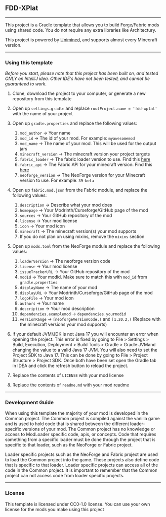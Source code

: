 ## FDD-XPlat
***

This project is a Gradle template that allows you to build Forge/Fabric mods using shared code. You do not require any extra libraries like Architectury.

This project is powered by [Unimined](https://github.com/unimined/unimined), and supports almost every Minecraft version.

***

### Using this template

*Before you start, please note that this project has been built on, and tested ONLY on IntelliJ idea. Other IDE's have not been tested, and cannot be guaranteed to work.*

1) Clone, download the project to your computer, or generate a new repository from this template
2) Open up `settings.gradle` and replace `rootProject.name = 'fdd-xplat'` with the name of your project
3) Open up `gradle.properties` and replace the following values:
   1) `mod_author` -> Your name
   2) `mod_id` -> The id of your mod. For example: `myawesomemod`
   3) `mod_name` -> The name of your mod. This will be used for the output jars
   4) `minecraft_version` -> The minecraft version your project targets
   5) `fabric_loader` -> The fabric loader version to use. Find this [here](https://fabricmc.net/develop/)
   6) `fabric_api` -> The Fabric API for your minecraft version. Find this [here](https://fabricmc.net/develop/)
   7) `neoforge_version` -> The NeoForge version for your Minecraft version to use. For example: `39-beta`

4) Open up `fabric.mod.json` from the Fabric module, and replace the following values:
   1) `description` -> Describe what your mod does
   2) `homepage` -> Your Modrinth/Curseforge/GitHub page of the mod
   3) `sources` -> Your GitHub repository of the mod
   4) `license` -> Your mod license
   5) `icon` -> Your mod icon
   6) `minecraft` -> The minecraft version(s) your mod supports
   7) If you do not plan on using mixins, remove the `mixins` section

5) Open up `mods.toml` from the NeoForge module and replace the following values:
   1) `loaderVersion` -> The neoforge version code
   2) `license` -> Your mod license
   3) `issueTrackerURL` -> Your GitHub repository of the mod
   4) `modId` -> Your modid. Make sure to match this with `mod_id` from `gradle.properties`
   5) `displayName` -> The name of your mod
   6) `displayURL` -> Your Modrinth/Curseforge/GitHub page of the mod
   7) `logoFile` -> Your mod icon
   8) `authors` -> Your name
   9) `description` -> Your mod description
   10) `dependencies.examplemod` -> `dependencies.yourmodid`
   11) `versionRange` -> `[neoforgeVersionCode,)` and `[1.20.2,)` (Replace with the minecraft versions your mod supports) 

6) If your default JVM/JDK is not Java 17 you will encounter an error when opening the project. This error is fixed by going to File > Settings > Build, Execution, Deployment > Build Tools > Gradle > Gradle JVMand changing the value to a valid Java 17 JVM. You will also need to set the Project SDK to Java 17. This can be done by going to File > Project Structure > Project SDK. Once both have been set open the Gradle tab in IDEA and click the refresh button to reload the project.
7) Replace the contents of `LICENSE` with your mod license
8) Replace the contents of `readme.md` with your mod readme

***

### Development Guide

When using this template the majority of your mod is developed in the Common project. The Common project is compiled against the vanilla game and is used to hold code that is shared between the different loader-specific versions of your mod. The Common project has no knowledge or access to ModLoader specific code, apis, or concepts. Code that requires something from a specific loader must be done through the project that is specific to that loader, such as the NeoForge or Fabric project.

Loader specific projects such as the NeoForge and Fabric project are used to load the Common project into the game. These projects also define code that is specific to that loader. Loader specific projects can access all of the code in the Common project. It is important to remember that the Common project can not access code from loader specific projects.

***

### License

This template is licensed under CC0-1.0 license. You can use your own license for the mods you make using this project